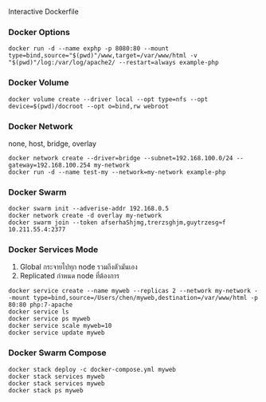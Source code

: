 Interactive
Dockerfile

### Docker Options
```
docker run -d --name exphp -p 8080:80 --mount type=bind,source="$(pwd)"/www,target=/var/www/html -v "$(pwd)"/log:/var/log/apache2/ --restart=always example-php
```

### Docker Volume
```
docker volume create --driver local --opt type=nfs --opt device=$(pwd)/docroot --opt o=bind,rw webroot
```

### Docker Network
none, host, bridge, overlay
```
docker network create --driver=bridge --subnet=192.168.100.0/24 --gateway=192.168.100.254 my-network
docker run -d --name test-my --network=my-network example-php
```


### Docker Swarm
```
docker swarm init --adverise-addr 192.168.0.5
docker network create -d overlay my-network
docker swarm join --token afserhaShjmg,trerzsghjm,guytrzesg≈f 10.211.55.4:2377
```

### Docker Services Mode
1. Global กระจายไปทุก node รวมถึงตัวมันเอง
2. Replicated กำหนด node ที่ต้องการ
```
docker service create --name myweb --replicas 2 --network my-network --mount type=bind,source=/Users/chen/myweb,destination=/var/www/html -p 80:80 php:7-apache
docker service ls
docker service ps myweb
docker service scale myweb=10
docker service update myweb
```

### Docker Swarm Compose
```
docker stack deploy -c docker-compose.yml myweb
docker stack services myweb
docker stack services myweb
docker stack ps myweb
```
